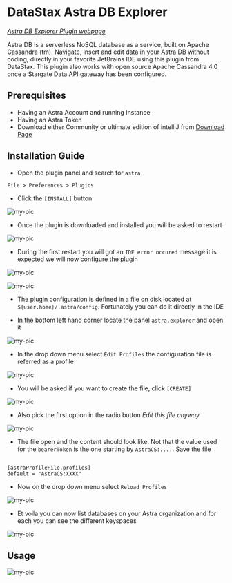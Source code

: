 # DataStax Astra DB Explorer

*[Astra DB Explorer Plugin webpage](https://plugins.jetbrains.com/plugin/17013-datastax-astra-db-explorer)*


Astra DB is a serverless NoSQL database as a service, built on Apache Cassandra (tm). Navigate, insert and edit data in your Astra DB without coding, directly in your favorite JetBrains IDE using this plugin from DataStax. This plugin also works with open source Apache Cassandra 4.0 once a Stargate Data API gateway has been configured.

## Prerequisites

- Having an Astra Account and running Instance
- Having an Astra Token
- Download either Community or ultimate edition of intelliJ from [Download Page](https://www.jetbrains.com/idea/download/?fromIDE=#section=mac)

## Installation Guide


- Open the plugin panel and search for `astra`

```
File > Preferences > Plugins
```

- Click the `[INSTALL]` button

![my-pic](./img/plugin.png)

- Once the plugin is downloaded and installed you will be asked to restart

![my-pic](./img/plugin-restart-ide.png)

- During the first restart you will got an `IDE error occured` message it is expected we will now configure the plugin

![my-pic](./img/plugin-restart-error.png)

![my-pic](./img/plugin-restart-error2.png)

- The plugin configuration is defined in a file on disk located at `${user.home}/.astra/config`. Fortunately you can do it directly in the IDE

- In the bottom left hand corner locate the panel `astra.explorer` and open it

![my-pic](./img/plugin-setup-1.png)

- In the drop down menu select `Edit Profiles` the configuration file is referred as a profile

![my-pic](./img/plugin-setup-2.png)

- You will be asked if you want to create the file, click `[CREATE]`

![my-pic](./img/plugin-setup-3.png)

- Also pick the first option in the radio button *Edit this file anyway*

![my-pic](./img/plugin-setup-4.png)

- The file open and the content should look like. Not that the value used for the `bearerToken` is the one starting by `AstraCS:....`. Save the file

```

[astraProfileFile.profiles]
default = "AstraCS:XXXX"
```

- Now on the drop down menu select `Reload Profiles`

![my-pic](./img/plugin-setup-5.png)

- Et voila you can now list databases on your Astra organization and for each you can see the different keyspaces

![my-pic](./img/plugin-setup-6.png)

## Usage

![my-pic](https://img.youtube.com/vi/d2a0rJd5fZg/maxresdefault.jpg)

